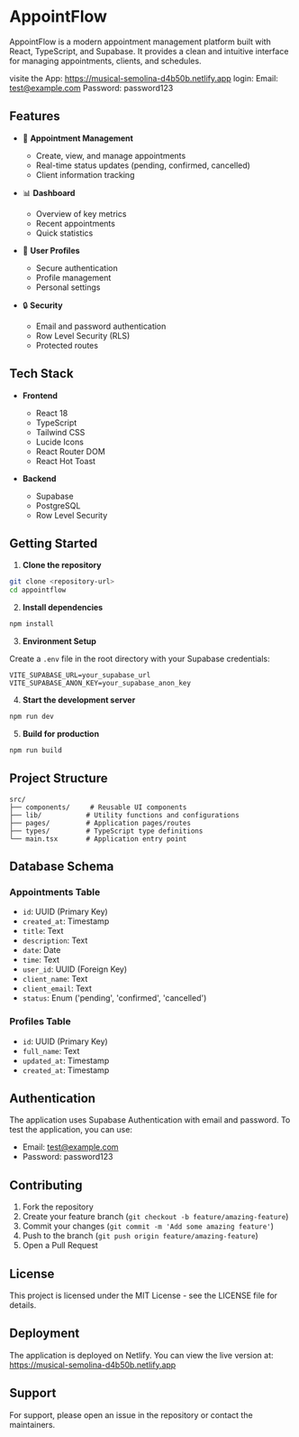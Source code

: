 # AppointFlow

AppointFlow is a modern appointment management platform built with React, TypeScript, and Supabase. It provides a clean and intuitive interface for managing appointments, clients, and schedules.

visite the App: https://musical-semolina-d4b50b.netlify.app
login: 
Email: test@example.com
Password: password123

## Features

- 📅 **Appointment Management**
  - Create, view, and manage appointments
  - Real-time status updates (pending, confirmed, cancelled)
  - Client information tracking

- 📊 **Dashboard**
  - Overview of key metrics
  - Recent appointments
  - Quick statistics

- 👤 **User Profiles**
  - Secure authentication
  - Profile management
  - Personal settings

- 🔒 **Security**
  - Email and password authentication
  - Row Level Security (RLS)
  - Protected routes

## Tech Stack

- **Frontend**
  - React 18
  - TypeScript
  - Tailwind CSS
  - Lucide Icons
  - React Router DOM
  - React Hot Toast

- **Backend**
  - Supabase
  - PostgreSQL
  - Row Level Security

## Getting Started

1. **Clone the repository**

```bash
git clone <repository-url>
cd appointflow
```

2. **Install dependencies**

```bash
npm install
```

3. **Environment Setup**

Create a `.env` file in the root directory with your Supabase credentials:

```env
VITE_SUPABASE_URL=your_supabase_url
VITE_SUPABASE_ANON_KEY=your_supabase_anon_key
```

4. **Start the development server**

```bash
npm run dev
```

5. **Build for production**

```bash
npm run build
```

## Project Structure

```
src/
├── components/     # Reusable UI components
├── lib/           # Utility functions and configurations
├── pages/         # Application pages/routes
├── types/         # TypeScript type definitions
└── main.tsx       # Application entry point
```

## Database Schema

### Appointments Table
- `id`: UUID (Primary Key)
- `created_at`: Timestamp
- `title`: Text
- `description`: Text
- `date`: Date
- `time`: Text
- `user_id`: UUID (Foreign Key)
- `client_name`: Text
- `client_email`: Text
- `status`: Enum ('pending', 'confirmed', 'cancelled')

### Profiles Table
- `id`: UUID (Primary Key)
- `full_name`: Text
- `updated_at`: Timestamp
- `created_at`: Timestamp

## Authentication

The application uses Supabase Authentication with email and password. To test the application, you can use:

- Email: test@example.com
- Password: password123

## Contributing

1. Fork the repository
2. Create your feature branch (`git checkout -b feature/amazing-feature`)
3. Commit your changes (`git commit -m 'Add some amazing feature'`)
4. Push to the branch (`git push origin feature/amazing-feature`)
5. Open a Pull Request

## License

This project is licensed under the MIT License - see the LICENSE file for details.

## Deployment

The application is deployed on Netlify. You can view the live version at:
https://musical-semolina-d4b50b.netlify.app

## Support

For support, please open an issue in the repository or contact the maintainers.
